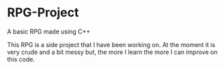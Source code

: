 # RPG-Project
A basic RPG made using C++

  This RPG is a side project that I have been working on. At the moment it is very crude and a bit messy but, the more I learn the more I can improve on this code.
